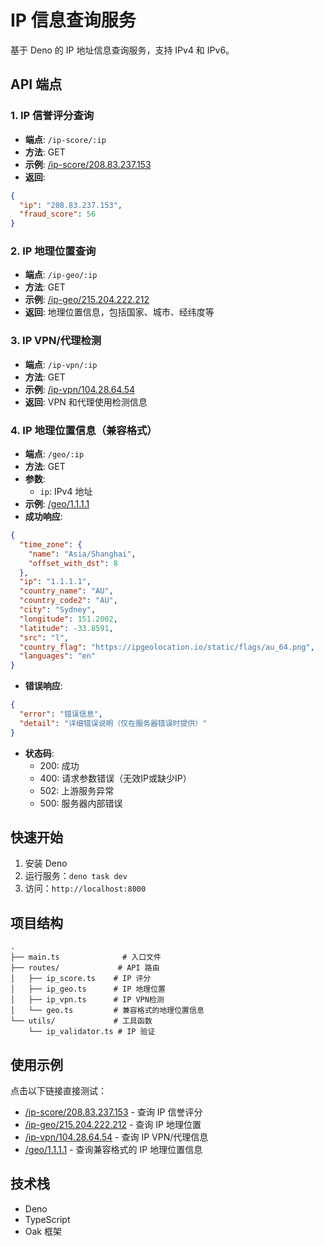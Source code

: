 # IP 信息查询服务

基于 Deno 的 IP 地址信息查询服务，支持 IPv4 和 IPv6。

## API 端点

### 1. IP 信誉评分查询
- **端点**: `/ip-score/:ip`
- **方法**: GET
- **示例**: [/ip-score/208.83.237.153](/ip-score/208.83.237.153)
- **返回**: 
```json
{
  "ip": "208.83.237.153",
  "fraud_score": 56
}
```

### 2. IP 地理位置查询
- **端点**: `/ip-geo/:ip`
- **方法**: GET
- **示例**: [/ip-geo/215.204.222.212](/ip-geo/215.204.222.212)
- **返回**: 地理位置信息，包括国家、城市、经纬度等

### 3. IP VPN/代理检测
- **端点**: `/ip-vpn/:ip`
- **方法**: GET
- **示例**: [/ip-vpn/104.28.64.54](/ip-vpn/104.28.64.54)
- **返回**: VPN 和代理使用检测信息

### 4. IP 地理位置信息（兼容格式）
- **端点**: `/geo/:ip`
- **方法**: GET
- **参数**: 
  - `ip`: IPv4 地址
- **示例**: [/geo/1.1.1.1](/geo/1.1.1.1)
- **成功响应**: 
```json
{
  "time_zone": {
    "name": "Asia/Shanghai",
    "offset_with_dst": 8
  },
  "ip": "1.1.1.1",
  "country_name": "AU",
  "country_code2": "AU",
  "city": "Sydney",
  "longitude": 151.2002,
  "latitude": -33.8591,
  "src": "l",
  "country_flag": "https://ipgeolocation.io/static/flags/au_64.png",
  "languages": "en"
}
```
- **错误响应**:
```json
{
  "error": "错误信息",
  "detail": "详细错误说明（仅在服务器错误时提供）"
}
```
- **状态码**:
  - 200: 成功
  - 400: 请求参数错误（无效IP或缺少IP）
  - 502: 上游服务异常
  - 500: 服务器内部错误

## 快速开始

1. 安装 Deno
2. 运行服务：`deno task dev`
3. 访问：`http://localhost:8000`

## 项目结构

```
.
├── main.ts              # 入口文件
├── routes/             # API 路由
│   ├── ip_score.ts    # IP 评分
│   ├── ip_geo.ts      # IP 地理位置
│   ├── ip_vpn.ts      # IP VPN检测
│   └── geo.ts         # 兼容格式的地理位置信息
└── utils/             # 工具函数
    └── ip_validator.ts # IP 验证
```

## 使用示例

点击以下链接直接测试：

- [/ip-score/208.83.237.153](/ip-score/208.83.237.153) - 查询 IP 信誉评分
- [/ip-geo/215.204.222.212](/ip-geo/215.204.222.212) - 查询 IP 地理位置
- [/ip-vpn/104.28.64.54](/ip-vpn/104.28.64.54) - 查询 IP VPN/代理信息
- [/geo/1.1.1.1](/geo/1.1.1.1) - 查询兼容格式的 IP 地理位置信息

## 技术栈

- Deno
- TypeScript
- Oak 框架 